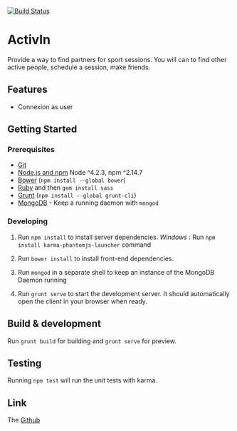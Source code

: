 [![Build Status](https://travis-ci.org/AdrienEtienne/activin.svg?branch=master)](https://travis-ci.org/AdrienEtienne/activin)

# ActivIn

Provide a way to find partners for sport sessions.
You will can to find other active people, schedule a session, make friends.

## Features

 * Connexion as user

## Getting Started

### Prerequisites

- [Git](https://git-scm.com/)
- [Node.js and npm](nodejs.org) Node ^4.2.3, npm ^2.14.7
- [Bower](bower.io) (`npm install --global bower`)
- [Ruby](https://www.ruby-lang.org) and then `gem install sass`
- [Grunt](http://gruntjs.com/) (`npm install --global grunt-cli`)
- [MongoDB](https://www.mongodb.org/) - Keep a running daemon with `mongod`

### Developing

1. Run `npm install` to install server dependencies.
   *Windows* : Run `npm install karma-phantomjs-launcher` command

2. Run `bower install` to install front-end dependencies.

3. Run `mongod` in a separate shell to keep an instance of the MongoDB Daemon running

4. Run `grunt serve` to start the development server. It should automatically open the client in your browser when ready.

## Build & development

Run `grunt build` for building and `grunt serve` for preview.

## Testing

Running `npm test` will run the unit tests with karma.

## Link

The [Github](https://github.com/AdrienEtienne/activin)
